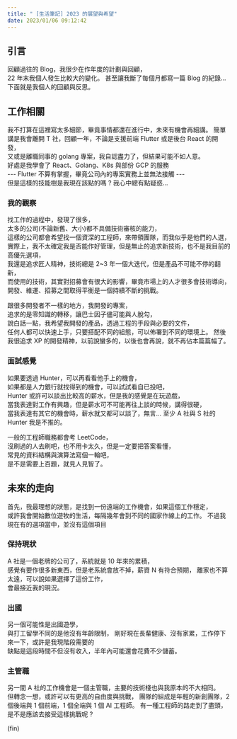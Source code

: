 ```yaml
---
title: " [生活筆記] 2023 的展望與希望"
date: 2023/01/06 09:12:42
---
```


## 引言

回顧過往的 Blog，我很少在作年度的計劃與回顧，  
22 年末我個人發生比較大的變化。
甚至讓我斷了每個月都寫一篇 Blog 的紀錄…  
下面就是我個人的回顧與反思。

## 工作相關

我不打算在這裡寫太多細節，畢竟事情都還在進行中，未來有機會再細講。
簡單講是我會離開 T 社，回顧一年，不論是支援前端 Flutter 或是後台 React 的開發，  
又或是離職同事的 golang 專案，我自認盡力了，但結果可能不如人意。  
好處是我學會了 React、Golang、K8s 與部份 GCP 的服務  
--- Flutter 不算有掌握，畢竟公司內的專案實務上並無法接觸 ---  
但是這樣的技能樹是我現在該點的嗎 ? 我心中總有點疑惑…

### 我的觀察

找工作的過程中，發現了很多，  
太多的公司(不論新舊、大小)都不具備技術審核的能力，  
這樣的公司都會希望找一個資深的工程師，來帶領團隊，而我似乎是他們的人選，  
實際上，我不太確定我是否能作好管理，但是無止的追求新技術，也不是我目前的高優先選項，  
我還是追求匠人精神，技術總是 2~3 年一個大迭代，但是產品不可能不停的翻新，  
而使用的技術，其實對招募會有很大的影響，畢竟市場上的人才很多會技術導向，  
開發、維運、招募之間取得平衡是一個持續不斷的挑戰。

跟很多開發者不一樣的地方，我開發的專案，  
追求的是零知識的轉移，讓巴士因子儘可能與人脫勾，  
說白話一點，我希望我開發的產品，透過工程的手段與必要的文件，  
任何人都可以快速上手，只要搭配不同的組態，可以佈署到不同的環境上。
然後我很追求 XP 的開發精神，以前說蠻多的，以後也會再說，就不再佔本篇篇幅了。

### 面試感覺

如果要透過 Hunter，可以再看看他手上的機會，  
如果都是人力銀行就找得到的機會，可以試試看自已投吧，  
Hunter 或許可以談出比較高的薪水，但是我的感覺是在玩遊戲，  
當我表達對工作有興趣，但是薪水可不可能再往上談的時候，講得很硬，  
當我表達有其它的機會時，薪水就又都可以談了，無言…
至少 A 社與 S 社的 Hunter 我是不推的。

一般的工程師職務都會考 LeetCode，  
沒刷過的人去刷吧，也不用卡太久，但是一定要把答案看懂，  
常見的資料結構與演算法寫個一輪吧，  
是不是需要上百題，就見人見智了。

## 未來的走向

首先，我最理想的狀態，是找到一份遠端的工作機會，如果這個工作穩定，  
或許我會開始數位遊牧的生活，每隔幾年會到不同的國家作線上的工作。
不過我現在有的選項當中，並沒有這個項目

### 保持現狀

A 社是一個老牌的公司了，系統就是 10 年來的累積，  
感覺有要作很多新東西，但是老系統會放不掉，薪資 N 有符合預期，
離家也不算太遠，可以說如果選擇了這份工作，  
會最接近我的現況。

### 出國

另一個可能性是出國遊學，  
與打工留學不同的是他沒有年齡限制，
剛好現在長輩健康、沒有家累，工作停下來一下，或許是我現階段需要的  
缺點是這段時間不但沒有收入，半年內可能還會花費不少儲蓄。

### 主管職

另一間 A 社的工作機會是一個主管職，主要的技術棧也與我原本的不大相同。  
但轉念一想，或許可以有更高的自由度與挑戰，
團隊的組成是年輕的新創團隊，2 個後端與 1 個前端，1 個全端與 1 個 AI 工程師。
有一種工程師的路走到了盡頭，是不是應該去接受這樣挑戰呢 ?

(fin)
